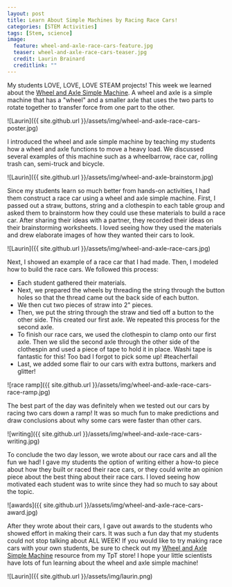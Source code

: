 ```yaml
---
layout: post
title: Learn About Simple Machines by Racing Race Cars!
categories: [STEM Activities]
tags: [Stem, science]
image:
  feature: wheel-and-axle-race-cars-feature.jpg
  teaser: wheel-and-axle-race-cars-teaser.jpg
  credit: Laurin Brainard
  creditlink: ""
---
```

My students LOVE, LOVE, LOVE STEAM projects! This week we learned about the [Wheel and Axle Simple Machine](http://bit.ly/wheelaxle). A wheel and axle is a simple machine that has a "wheel" and a smaller axle that uses the two parts to rotate together to transfer force from one part to the other.  

![Laurin]({{ site.github.url }}/assets/img/wheel-and-axle-race-cars-poster.jpg)

I introduced the wheel and axle simple machine by teaching my students how a wheel and axle functions to move a heavy load. We discussed several examples of this machine such as a wheelbarrow, race car, rolling trash can, semi-truck and bicycle. 

![Laurin]({{ site.github.url }}/assets/img/wheel-and-axle-brainstorm.jpg)

Since my students learn so much better from hands-on activities, I had them construct a race car using a wheel and axle simple machine. First, I passed out a straw, buttons, string and a clothespin to each table group and asked them to brainstorm how they could use these materials to build a race car. After sharing their ideas with a partner, they recorded their ideas on their brainstorming worksheets. I loved seeing how they used the materials and drew elaborate images of how they wanted their cars to look. 

![Laurin]({{ site.github.url }}/assets/img/wheel-and-axle-race-cars.jpg)

Next, I showed an example of a race car that I had made. Then, I modeled how to build the race cars. We followed this process:
  - Each student gathered their materials.
  - Next, we prepared the wheels by threading the string through the button holes so that the thread came out the back side of each button.
  - We then cut two pieces of straw into 2" pieces. 
  - Then, we put the string through the straw and tied off a button to the other side. This created our first axle. We repeated this process for the second axle.
  - To finish our race cars, we used the clothespin to clamp onto our first axle. Then we slid the second axle through the other side of the clothespin and used a piece of tape to hold it in place. Washi tape is fantastic for this! Too bad I forgot to pick some up! #teacherfail
  - Last, we added some flair to our cars with extra buttons, markers and glitter!

![race ramp]({{ site.github.url }}/assets/img/wheel-and-axle-race-cars-race-ramp.jpg)

The best part of the day was definitely when we tested out our cars by racing two cars down a ramp! It was so much fun to make predictions and draw conclusions about why some cars were faster than other cars. 

![writing]({{ site.github.url }}/assets/img/wheel-and-axle-race-cars-writing.jpg)

To conclude the two day lesson, we wrote about our race cars and all the fun we had! I gave my students the option of writing either a how-to piece about how they built or raced their race cars, or they could write an opinion piece about the best thing about their race cars. I loved seeing how motivated each student was to write since they had so much to say about the topic. 

![awards]({{ site.github.url }}/assets/img/wheel-and-axle-race-cars-award.jpg)

After they wrote about their cars, I gave out awards to the students who showed effort in making their cars. It was such a fun day that my students could not stop talking about ALL WEEK! If you would like to try making race cars with your own students, be sure to check out my [Wheel and Axle Simple Machine](http://bit.ly/wheelaxle) resource from my TpT store! I hope your little scientists have lots of fun learning about the wheel and axle simple machine!

![Laurin]({{ site.github.url }}/assets/img/laurin.png)